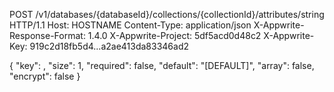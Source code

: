 POST /v1/databases/{databaseId}/collections/{collectionId}/attributes/string HTTP/1.1
Host: HOSTNAME
Content-Type: application/json
X-Appwrite-Response-Format: 1.4.0
X-Appwrite-Project: 5df5acd0d48c2
X-Appwrite-Key: 919c2d18fb5d4...a2ae413da83346ad2

{
  "key": ,
  "size": 1,
  "required": false,
  "default": "[DEFAULT]",
  "array": false,
  "encrypt": false
}
